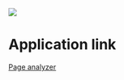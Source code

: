 ![](https://github.com/MrAlejandro/php-project-lvl3/workflows/Page%20Analyzer/badge.svg?branch=master&event=push)

# Application link
[Page analyzer](https://morning-badlands-95186.herokuapp.com/)
